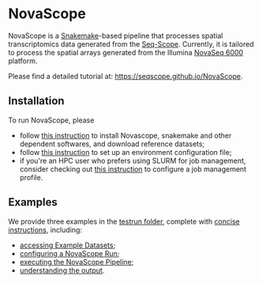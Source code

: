 # NovaScope

NovaScope is a [Snakemake](https://snakemake.readthedocs.io/en/stable/)-based pipeline that processes spatial transcriptomics data generated from the [Seq-Scope](https://doi.org/10.1016/j.cell.2021.05.010). Currently, it is tailored to process the spatial arrays generated from the Illumina [NovaSeq 6000](https://www.illumina.com/systems/sequencing-platforms/novaseq.html) platform.

Please find a detailed tutorial at: https://seqscope.github.io/NovaScope.

## Installation

To run NovaScope, please 
* follow [this instruction](https://seqscope.github.io/NovaScope/installation/requirement/) to install Novascope, snakemake and other dependent softwares, and download reference datasets;
* follow [this instruction](https://seqscope.github.io/NovaScope/installation/env_setup/) to set up an environment configuration file;
* if you're an HPC user who prefers using SLURM for job management, consider checking out [this instruction](https://seqscope.github.io/NovaScope/installation/slurm/) to configure a job management profile.

## Examples

We provide three examples in the [testrun folder](./testrun), complete with [concise instructions](https://seqscope.github.io/NovaScope/getting_started/intro/), including:
* [accessing Example Datasets](https://seqscope.github.io/NovaScope/getting_started/access_data/);
* [configuring a NovaScope Run](https://seqscope.github.io/NovaScope/getting_started/job_config/);
* [executing the NovaScope Pipeline](https://seqscope.github.io/NovaScope/getting_started/execute/);
* [understanding the output](https://seqscope.github.io/NovaScope/getting_started/output/).